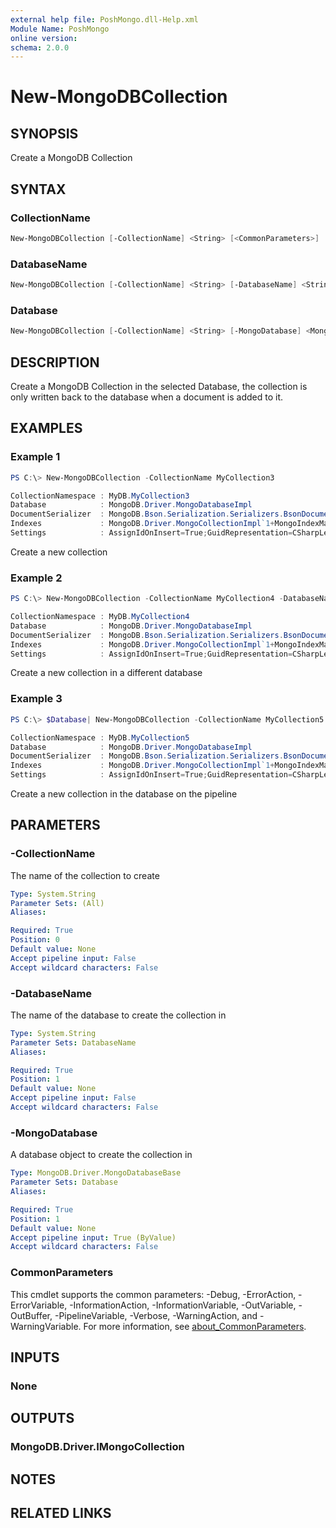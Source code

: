 ```yaml
---
external help file: PoshMongo.dll-Help.xml
Module Name: PoshMongo
online version:
schema: 2.0.0
---
```


# New-MongoDBCollection

## SYNOPSIS

Create a MongoDB Collection

## SYNTAX

### CollectionName

```powershell
New-MongoDBCollection [-CollectionName] <String> [<CommonParameters>]
```

### DatabaseName

```powershell
New-MongoDBCollection [-CollectionName] <String> [-DatabaseName] <String> [<CommonParameters>]
```

### Database

```powershell
New-MongoDBCollection [-CollectionName] <String> [-MongoDatabase] <MongoDatabaseBase> [<CommonParameters>]
```

## DESCRIPTION

Create a MongoDB Collection in the selected Database, the collection is only
written back to the database when a document is added to it.

## EXAMPLES

### Example 1

```powershell
PS C:\> New-MongoDBCollection -CollectionName MyCollection3

CollectionNamespace : MyDB.MyCollection3
Database            : MongoDB.Driver.MongoDatabaseImpl
DocumentSerializer  : MongoDB.Bson.Serialization.Serializers.BsonDocumentSerializer
Indexes             : MongoDB.Driver.MongoCollectionImpl`1+MongoIndexManager[MongoDB.Bson.BsonDocument]
Settings            : AssignIdOnInsert=True;GuidRepresentation=CSharpLegacy;ReadConcern={ };ReadEncoding=null;ReadPreference={ Mode : Primary };WriteConcern={ };WriteEncoding=null
```

Create a new collection

### Example 2

```powershell
PS C:\> New-MongoDBCollection -CollectionName MyCollection4 -DatabaseName MyDB

CollectionNamespace : MyDB.MyCollection4
Database            : MongoDB.Driver.MongoDatabaseImpl
DocumentSerializer  : MongoDB.Bson.Serialization.Serializers.BsonDocumentSerializer
Indexes             : MongoDB.Driver.MongoCollectionImpl`1+MongoIndexManager[MongoDB.Bson.BsonDocument]
Settings            : AssignIdOnInsert=True;GuidRepresentation=CSharpLegacy;ReadConcern={ };ReadEncoding=null;ReadPreference={ Mode : Primary };WriteConcern={ };WriteEncoding=null
```

Create a new collection in a different database

### Example 3

```powershell
PS C:\> $Database| New-MongoDBCollection -CollectionName MyCollection5

CollectionNamespace : MyDB.MyCollection5
Database            : MongoDB.Driver.MongoDatabaseImpl
DocumentSerializer  : MongoDB.Bson.Serialization.Serializers.BsonDocumentSerializer
Indexes             : MongoDB.Driver.MongoCollectionImpl`1+MongoIndexManager[MongoDB.Bson.BsonDocument]
Settings            : AssignIdOnInsert=True;GuidRepresentation=CSharpLegacy;ReadConcern={ };ReadEncoding=null;ReadPreference={ Mode : Primary };WriteConcern={ };WriteEncoding=null
```

Create a new collection in the database on the pipeline

## PARAMETERS

### -CollectionName

The name of the collection to create

```yaml
Type: System.String
Parameter Sets: (All)
Aliases:

Required: True
Position: 0
Default value: None
Accept pipeline input: False
Accept wildcard characters: False
```

### -DatabaseName

The name of the database to create the collection in

```yaml
Type: System.String
Parameter Sets: DatabaseName
Aliases:

Required: True
Position: 1
Default value: None
Accept pipeline input: False
Accept wildcard characters: False
```

### -MongoDatabase

A database object to create the collection in

```yaml
Type: MongoDB.Driver.MongoDatabaseBase
Parameter Sets: Database
Aliases:

Required: True
Position: 1
Default value: None
Accept pipeline input: True (ByValue)
Accept wildcard characters: False
```

### CommonParameters

This cmdlet supports the common parameters: -Debug, -ErrorAction, -ErrorVariable, -InformationAction, -InformationVariable, -OutVariable, -OutBuffer, -PipelineVariable, -Verbose, -WarningAction, and -WarningVariable. For more information, see [about_CommonParameters](http://go.microsoft.com/fwlink/?LinkID=113216).

## INPUTS

### None

## OUTPUTS

### MongoDB.Driver.IMongoCollection

## NOTES

## RELATED LINKS
